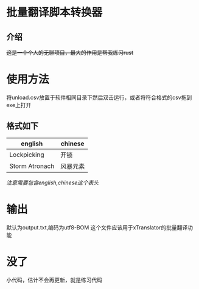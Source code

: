 # 批量翻译脚本转换器
## 介绍

~~这是一个个人的无聊项目，最大的作用是帮我练习rust~~

# 使用方法
将unload.csv放置于软件相同目录下然后双击运行，或者将符合格式的csv拖到exe上打开
## 格式如下
| english | chinese |
| ------ | ------ |
| Lockpicking|开锁|
|Storm Atronach|风暴元素|

*注意需要包含english,chinese这个表头*

# 输出
默认为output.txt,编码为utf8-BOM
这个文件应该用于xTranslator的批量翻译功能

# 没了
小代码，估计不会再更新，就是练习代码